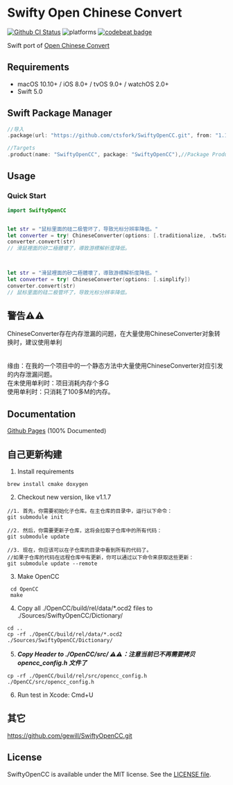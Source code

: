 # Swifty Open Chinese Convert

[![Github CI Status](https://github.com/ddddxxx/SwiftyOpenCC/workflows/CI/badge.svg)](https://github.com/ddddxxx/SwiftyOpenCC/actions)
![platforms](https://img.shields.io/badge/platforms-Linux%20%7C%20macOS%20%7C%20iOS%20%7C%20tvOS%20%7C%20watchOS-lightgrey.svg)
[![codebeat badge](https://codebeat.co/badges/39f17620-4f1c-4a46-b3f9-8f5b248ac28f)](https://codebeat.co/projects/github-com-ddddxxx-swiftyopencc-master)

Swift port of [Open Chinese Convert](https://github.com/BYVoid/OpenCC)

## Requirements

- macOS 10.10+ / iOS 8.0+ / tvOS 9.0+ / watchOS 2.0+
- Swift 5.0

## Swift Package Manager
```swift
//导入
.package(url: "https://github.com/ctsfork/SwiftyOpenCC.git", from: "1.1.7"),

//Targets 
.product(name: "SwiftyOpenCC", package: "SwiftyOpenCC"),//Package Product:OpenCC
```

## Usage

### Quick Start

```swift
import SwiftyOpenCC


let str = "鼠标里面的硅二极管坏了，导致光标分辨率降低。"
let converter = try! ChineseConverter(options: [.traditionalize, .twStandard, .twIdiom])
converter.convert(str)
// 滑鼠裡面的矽二極體壞了，導致游標解析度降低。



let str = "滑鼠裡面的矽二極體壞了，導致游標解析度降低。"
let converter = try! ChineseConverter(options: [.simplify])
converter.convert(str)
// 鼠标里面的硅二极管坏了，导致光标分辨率降低。

```

## 警告⚠️⚠️
ChineseConverter存在内存泄漏的问题，在大量使用ChineseConverter对象转换时，建议使用单利 \
\
\
缘由：在我的一个项目中的一个静态方法中大量使用ChineseConverter对应引发的内存泄漏问题。 \
在未使用单利时：项目消耗内存个多G \
使用单利时：只消耗了100多M的内存。




## Documentation

[Github Pages](http://ddddxxx.github.io/SwiftyOpenCC) (100% Documented)





## 自己更新构建
1. Install requirements
```
brew install cmake doxygen
```
2. Checkout new version, like v1.1.7
```
//1. 首先，你需要初始化子仓库。在主仓库的目录中，运行以下命令：
git submodule init

//2. 然后，你需要更新子仓库，这将会拉取子仓库中的所有代码：
git submodule update

//3. 现在，你应该可以在子仓库的目录中看到所有的代码了。
//如果子仓库的代码在远程仓库中有更新，你可以通过以下命令来获取这些更新：
git submodule update --remote
```
3. Make OpenCC
```
 cd OpenCC
 make
```
4. Copy all ./OpenCC/build/rel/data/*.ocd2 files to ./Sources/SwiftyOpenCC/Dictionary/
```
cd ..
cp -rf ./OpenCC/build/rel/data/*.ocd2 ./Sources/SwiftyOpenCC/Dictionary/
```
5. ***Copy Header to ./OpenCC/src/  ⚠️⚠️：注意当前已不再需要拷贝opencc_config.h 文件了***
```
cp -rf ./OpenCC/build/rel/src/opencc_config.h ./OpenCC/src/opencc_config.h 
```


6. Run test in Xcode: Cmd+U



## 其它
https://github.com/gewill/SwiftyOpenCC.git



## License

SwiftyOpenCC is available under the MIT license. See the [LICENSE file](LICENSE).

